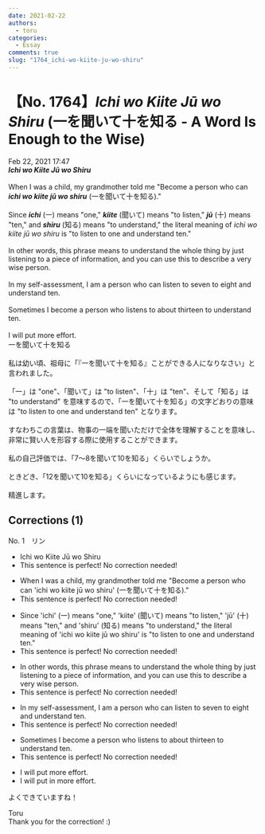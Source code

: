 ```yaml
---
date: 2021-02-22
authors:
  - toru
categories:
  - Essay
comments: true
slug: "1764_ichi-wo-kiite-ju-wo-shiru"
---
```


# 【No. 1764】<strong><em>Ichi wo Kiite Jū wo Shiru</strong></em> (一を聞いて十を知る - A Word Is Enough to the Wise)
<div class="date">Feb 22, 2021 17:47</div>
<div id="post"><div id="body_show_ori">
<strong><em>Ichi wo Kiite Jū wo Shiru</strong></em><br/><br/>When I was a child, my grandmother told me "Become a person who can <strong><em>ichi wo kiite jū wo shiru</em></strong> (一を聞いて十を知る)."<br/><br/>Since <strong><em>ichi</em></strong> (一) means "one," <strong><em>kiite</em></strong> (聞いて) means "to listen," <strong><em>jū</em></strong> (十) means "ten," and <strong><em>shiru</em></strong> (知る) means "to understand," the literal meaning of <em>ichi wo kiite jū wo shiru</em> is "to listen to one and understand ten."<br/><br/>In other words, this phrase means to understand the whole thing by just listening to a piece of information, and you can use this to describe a very wise person.<br/><br/>In my self-assessment, I am a person who can listen to seven to eight and understand ten.<br/><br/>Sometimes I become a person who listens to about thirteen to understand ten.<br/><br/>I will put more effort.
</div></div>

<!-- more -->

<div id="post_ja"><div id="body_show_mo">
一を聞いて十を知る<br/><br/>私は幼い頃、祖母に「『一を聞いて十を知る』ことができる人になりなさい」と言われました。<br/><br/>「一」は "one"、「聞いて」は "to listen"、「十」は "ten"、そして「知る」は "to understand" を意味するので、「一を聞いて十を知る」の文字どおりの意味は "to listen to one and understand ten" となります。<br/><br/>すなわちこの言葉は、物事の一端を聞いただけで全体を理解することを意味し、非常に賢い人を形容する際に使用することができます。<br/><br/>私の自己評価では、「7～8を聞いて10を知る」くらいでしょうか。<br/><br/>ときどき、「12を聞いて10を知る」くらいになっているようにも感じます。<br/><br/>精進します。
</div></div>

## Corrections (1)
<div id="block"><div class="first_name"> No. 1　<span class="just_name">リン</span></div><div id="block2">
<ul class="correction_field">
<li class="incorrect">Ichi wo Kiite Jū wo Shiru</li>
<li class="corrected perfect">This sentence is perfect! No correction needed!</li>
</ul>
<ul class="correction_field">
<li class="incorrect">When I was a child, my grandmother told me "Become a person who can 'ichi wo kiite jū wo shiru' (一を聞いて十を知る)."</li>
<li class="corrected perfect">This sentence is perfect! No correction needed!</li>
</ul>
<ul class="correction_field">
<li class="incorrect">Since 'ichi' (一) means "one," 'kiite' (聞いて) means "to listen," 'jū' (十) means "ten," and 'shiru' (知る) means "to understand," the literal meaning of 'ichi wo kiite jū wo shiru' is "to listen to one and understand ten."</li>
<li class="corrected perfect">This sentence is perfect! No correction needed!</li>
</ul>
<ul class="correction_field">
<li class="incorrect">In other words, this phrase means to understand the whole thing by just listening to a piece of information, and you can use this to describe a very wise person.</li>
<li class="corrected perfect">This sentence is perfect! No correction needed!</li>
</ul>
<ul class="correction_field">
<li class="incorrect">In my self-assessment, I am a person who can listen to seven to eight and understand ten.</li>
<li class="corrected perfect">This sentence is perfect! No correction needed!</li>
</ul>
<ul class="correction_field">
<li class="incorrect">Sometimes I become a person who listens to about thirteen to understand ten.</li>
<li class="corrected perfect">This sentence is perfect! No correction needed!</li>
</ul>
<ul class="correction_field">
<li class="incorrect">I will put more effort.</li>
<li class="corrected correct">
I will put <span class="f_blue">in</span> more effort.
</li>
</ul>
<p class="comment_small">
 よくできていますね！
</p>

</div><div class="name"><span class="just_name">Toru</span><br>
Thank you for the correction! :)
</div>
</div>

